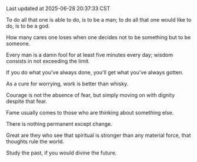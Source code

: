 Last updated at 2025-06-28 20:37:33 CST

To do all that one is able to do, is to be a man; to do all that one would like to do, is to be a god.

How many cares one loses when one decides not to be something but to be someone.

Every man is a damn fool for at least five minutes every day; wisdom consists in not exceeding the limit.

If you do what you've always done, you'll get what you've always gotten.

As a cure for worrying, work is better than whisky.

Courage is not the absence of fear, but simply moving on with dignity despite that fear.

Fame usually comes to those who are thinking about something else.

There is nothing permanent except change.

Great are they who see that spiritual is stronger than any material force, that thoughts rule the world.

Study the past, if you would divine the future.

